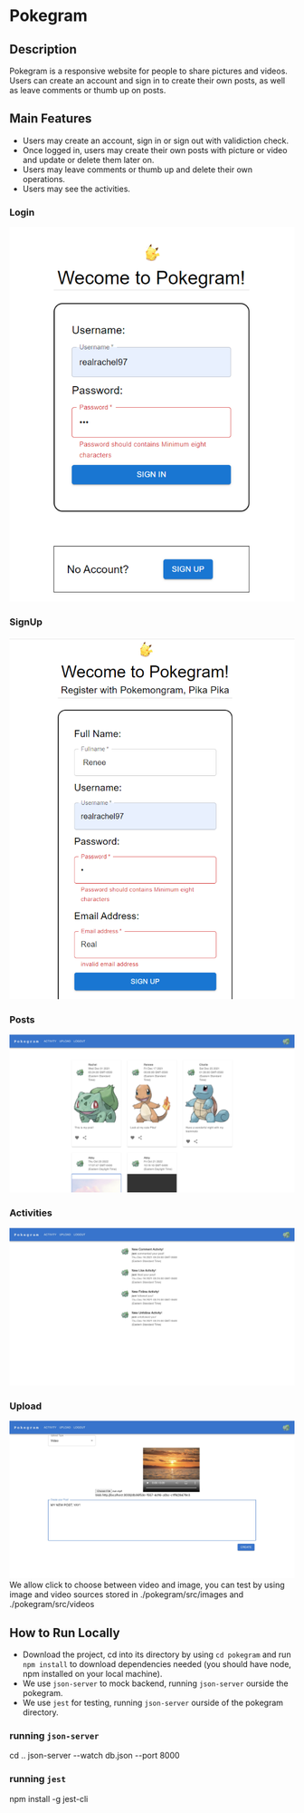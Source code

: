 # Pokegram
## Description
Pokegram is a responsive website for people to share pictures and videos. Users can create an account and sign in to create their own posts, as well as leave comments or thumb up on posts. 
## Main Features
- Users may create an account, sign in or sign out with validiction check.
- Once logged in, users may create their own posts with picture or video and update or delete them later on.
- Users may leave comments or thumb up and delete their own operations.
- Users may see the activities.
### Login
![Login](Login.png)
### SignUp
![SignUp](SignUp.png)
### Posts
![post](post.png)
### Activities
![activities](activities.jpg)
### Upload
![upload](upload.jpg)
We allow click to choose between video and image, you can test by using image and video sources stored in ./pokegram/src/images and ./pokegram/src/videos
## How to Run Locally

- Download the project, cd into its directory by using `cd pokegram` and run `npm install` to download dependencies needed (you should have node, npm installed on your local machine).
- We use `json-server` to mock backend, running `json-server` ourside the pokegram.
- We use `jest` for testing, running `json-server` ourside of the pokegram directory.

### running `json-server`
cd ..
json-server --watch db.json --port 8000

### running `jest`
npm install -g jest-cli


